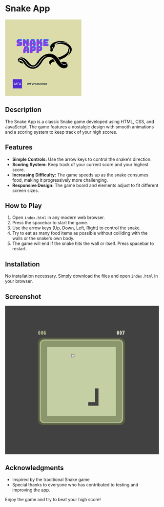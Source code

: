 # Snake App

![Snake Logo](SnakeApp.png)

## Description
The Snake App is a classic Snake game developed using HTML, CSS, and JavaScript. The game features a nostalgic design with smooth animations and a scoring system to keep track of your high scores.

## Features

- **Simple Controls:** Use the arrow keys to control the snake's direction.
- **Scoring System:** Keep track of your current score and your highest score.
- **Increasing Difficulty:** The game speeds up as the snake consumes food, making it progressively more challenging.
- **Responsive Design:** The game board and elements adjust to fit different screen sizes.

## How to Play

1. Open `index.html` in any modern web browser.
2. Press the spacebar to start the game.
3. Use the arrow keys (Up, Down, Left, Right) to control the snake.
4. Try to eat as many food items as possible without colliding with the walls or the snake's own body.
5. The game will end if the snake hits the wall or itself. Press spacebar to restart.

## Installation

No installation necessary. Simply download the files and open `index.html` in your browser.

## Screenshot

![Screenshot](screenshot.png)

## Acknowledgments

- Inspired by the traditional Snake game
- Special thanks to everyone who has contributed to testing and improving the app.

Enjoy the game and try to beat your high score!
